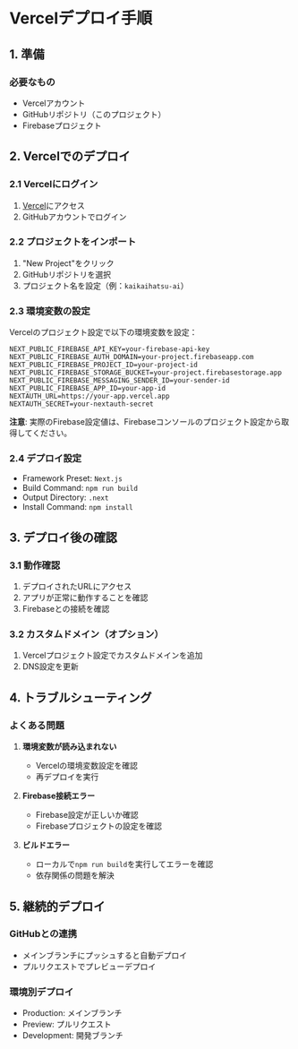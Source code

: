 # Vercelデプロイ手順

## 1. 準備

### 必要なもの

- Vercelアカウント
- GitHubリポジトリ（このプロジェクト）
- Firebaseプロジェクト

## 2. Vercelでのデプロイ

### 2.1 Vercelにログイン

1. [Vercel](https://vercel.com)にアクセス
2. GitHubアカウントでログイン

### 2.2 プロジェクトをインポート

1. "New Project"をクリック
2. GitHubリポジトリを選択
3. プロジェクト名を設定（例：`kaikaihatsu-ai`）

### 2.3 環境変数の設定

Vercelのプロジェクト設定で以下の環境変数を設定：

```
NEXT_PUBLIC_FIREBASE_API_KEY=your-firebase-api-key
NEXT_PUBLIC_FIREBASE_AUTH_DOMAIN=your-project.firebaseapp.com
NEXT_PUBLIC_FIREBASE_PROJECT_ID=your-project-id
NEXT_PUBLIC_FIREBASE_STORAGE_BUCKET=your-project.firebasestorage.app
NEXT_PUBLIC_FIREBASE_MESSAGING_SENDER_ID=your-sender-id
NEXT_PUBLIC_FIREBASE_APP_ID=your-app-id
NEXTAUTH_URL=https://your-app.vercel.app
NEXTAUTH_SECRET=your-nextauth-secret
```

**注意**: 実際のFirebase設定値は、Firebaseコンソールのプロジェクト設定から取得してください。

### 2.4 デプロイ設定

- Framework Preset: `Next.js`
- Build Command: `npm run build`
- Output Directory: `.next`
- Install Command: `npm install`

## 3. デプロイ後の確認

### 3.1 動作確認

1. デプロイされたURLにアクセス
2. アプリが正常に動作することを確認
3. Firebaseとの接続を確認

### 3.2 カスタムドメイン（オプション）

1. Vercelプロジェクト設定でカスタムドメインを追加
2. DNS設定を更新

## 4. トラブルシューティング

### よくある問題

1. **環境変数が読み込まれない**

   - Vercelの環境変数設定を確認
   - 再デプロイを実行

2. **Firebase接続エラー**

   - Firebase設定が正しいか確認
   - Firebaseプロジェクトの設定を確認

3. **ビルドエラー**
   - ローカルで`npm run build`を実行してエラーを確認
   - 依存関係の問題を解決

## 5. 継続的デプロイ

### GitHubとの連携

- メインブランチにプッシュすると自動デプロイ
- プルリクエストでプレビューデプロイ

### 環境別デプロイ

- Production: メインブランチ
- Preview: プルリクエスト
- Development: 開発ブランチ
